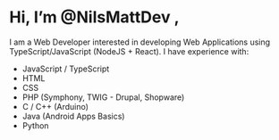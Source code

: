 # Hi, I’m @NilsMattDev , 
I am a Web Developer interested in developing Web Applications using TypeScript/JavaScript (NodeJS + React).    I have experience with:
- JavaScript / TypeScript
- HTML
- CSS
- PHP (Symphony, TWIG - Drupal, Shopware)
- C / C++ (Arduino)
- Java (Android Apps Basics)
- Python

